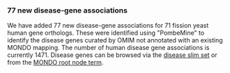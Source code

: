 ### 77 new disease-gene associations
<!-- pombase_flags: frontpage -->
<!-- pombase_flags: draft -->
<!-- newsfeed_thumbnail: human_disease.png -->

We have added 77 new disease-gene associations for 71 fission yeast
human gene orthologs.  These were identified using "PombeMine" to
identify the disease genes curated by OMIM not annotated with an
existing MONDO mapping.  The number of human disease gene associations
is currently 1471.  Disease genes can be browsed via the
[disease slim set](/browse-curation/disease-slim) or from the
[MONDO root node term](/term/MONDO:0000001).
